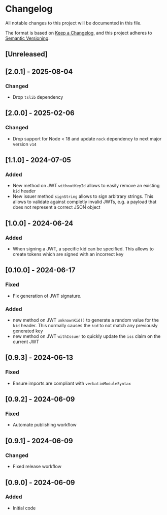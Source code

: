 # Changelog

All notable changes to this project will be documented in this file.

The format is based on [Keep a Changelog](https://keepachangelog.com/en/1.0.0/),
and this project adheres to [Semantic Versioning](https://semver.org/spec/v2.0.0.html).

## [Unreleased]

## [2.0.1] - 2025-08-04

### Changed

- Drop `tslib` dependency

## [2.0.0] - 2025-02-06

### Changed

- Drop support for Node < 18 and update `nock` dependency to next major version `v14`

## [1.1.0] - 2024-07-05

### Added

- New method on JWT `withoutKeyId` allows to easily remove an existing `kid` header
- New issuer method `signString` allows to sign arbitrary strings. This allows
  to validate against completly invalid JWTs, e.g. a payload that does not
  represent a correct JSON object

## [1.0.0] - 2024-06-24

### Added

- When signing a JWT, a specific kid can be specified. This allows to create
  tokens which are signed with an incorrect key

## [0.10.0] - 2024-06-17

### Fixed

- Fix generation of JWT signature.

### Added

- new method on JWT `unknownKid()` to generate a random value for the `kid`
  header. This normally causes the `kid` to not match any previously generated
  key
- new method on JWT `withIssuer` to quickly update the `iss` claim on the current
  JWT

## [0.9.3] - 2024-06-13

### Fixed

- Ensure imports are compliant with `verbatimModuleSyntax`

## [0.9.2] - 2024-06-09

### Fixed

- Automate publishing workflow

## [0.9.1] - 2024-06-09

### Changed

- Fixed release workflow

## [0.9.0] - 2024-06-09

### Added

- Initial code
